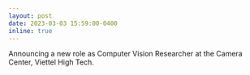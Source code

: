 ```yaml
---
layout: post
date: 2023-03-03 15:59:00-0400
inline: true
---
```


Announcing a new role as Computer Vision Researcher at the Camera Center, Viettel High Tech.